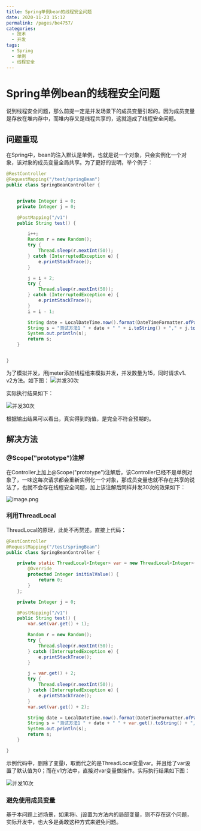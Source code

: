 ```yaml
---
title: Spring单例bean的线程安全问题
date: 2020-11-23 15:12
permalink: /pages/be4757/
categories:
  - 技术
  - 开发
tags:
  - Spring
  - 单例
  - 线程安全
---
```


# Spring单例bean的线程安全问题

说到线程安全问题，那么前提一定是并发场景下的成员变量引起的。因为成员变量是存放在堆内存中，而堆内存又是线程共享的，这就造成了线程安全问题。

<!-- more -->

## 问题重现

在Spring中，bean的注入默认是单例，也就是说一个对象，只会实例化一个对象，该对象的成员变量全局共享。为了更好的说明，举个例子：
```Java
@RestController
@RequestMapping("/test/springBean")
public class SpringBeanController {


    private Integer i = 0;
    private Integer j = 0;

    @PostMapping("/v1")
    public String test() {

        i++;
        Random r = new Random();
        try {
            Thread.sleep(r.nextInt(50));
        } catch (InterruptedException e) {
            e.printStackTrace();
        }

        j = i + 2;
        try {
            Thread.sleep(r.nextInt(50));
        } catch (InterruptedException e) {
            e.printStackTrace();
        }
        i = i - 1;

        String date = LocalDateTime.now().format(DateTimeFormatter.ofPattern("yyyy-MM-dd HH:mm:ss"));
        String s = "测试方法1 " + date + " " + i.toString() + "," + j.toString();
        System.out.println(s);
        return s;
    }


}

```


为了模拟并发，用jmeter添加线程组来模拟并发，并发数量为15，同时请求v1、v2方法。如下图：
![并发30次](https://image.studying.icu/image_1606113506231.png-zjoin.image)

实际执行结果如下：

![并发30次](https://image.studying.icu/image_1606113686403.png-zjoin.image)

根据输出结果可以看出，真实得到的j值，是完全不符合预期的。

## 解决方法

### @Scope("prototype")注解

在Controller上加上@Scope("prototype")注解后，该Controller已经不是单例对象了，一味这每次请求都会重新实例化一个对象，那成员变量也就不存在共享的说法了，也就不会存在线程安全问题，加上该注解后同样并发30次的效果如下：

![image.png](https://image.studying.icu/image_1606113872567.png-zjoin.image)

### 利用ThreadLocal

ThreadLocal的原理，此处不再赘述。直接上代码：

```Java
@RestController
@RequestMapping("/test/springBean")
public class SpringBeanController {

    private static ThreadLocal<Integer> var = new ThreadLocal<Integer>() {
        @Override
        protected Integer initialValue() {
            return 0;
        }
    };

    private Integer j = 0;

    @PostMapping("/v1")
    public String test() {
        var.set(var.get() + 1);

        Random r = new Random();
        try {
            Thread.sleep(r.nextInt(50));
        } catch (InterruptedException e) {
            e.printStackTrace();
        }

        j = var.get() + 2;
        try {
            Thread.sleep(r.nextInt(50));
        } catch (InterruptedException e) {
            e.printStackTrace();
        }
        var.set(var.get() + 2);

        String date = LocalDateTime.now().format(DateTimeFormatter.ofPattern("yyyy-MM-dd HH:mm:ss"));
        String s = "测试方法1 " + date + " " + var.get().toString() + "," + j.toString();
        System.out.println(s);
        return s;
    }

}
```

示例代码中，删除了变量i，取而代之的是ThreadLocal变量var。并且给了var设置了默认值为0；而在v1方法中，直接对var变量做操作。实际执行结果如下图：

![并发10次](https://image.studying.icu/image_1606115318756.png-zjoin.image)

### 避免使用成员变量

基于本问题上述场景，如果将i、j设置为方法内的局部变量，则不存在这个问题，实际开发中，也大多是勇敢这种方式来避免问题。


<Vssue  />